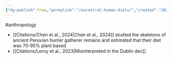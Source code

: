 ```yaml
---
{"dg-publish":true,"permalink":"/ancestral-human-diets/","created":"2024-05-09T13:57:40.908+01:00","updated":"2025-10-10T23:48:17.055+01:00"}
---
```


#anthropology 

- [[Citations/Chen et al., 2024\|Chen et al., 2024]] studied the skeletons of ancient Peruvian hunter gatherer remains and estimated that their diet was 70-95% plant based
- [[Citations/Leroy et al., 2023\|Misinterpreted in the Dublin dec]] 